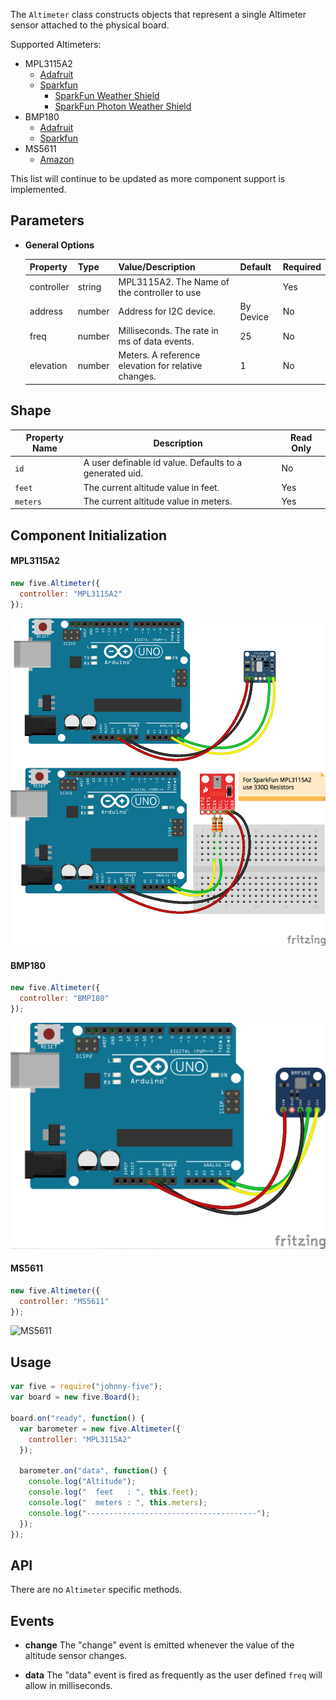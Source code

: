 The `Altimeter` class constructs objects that represent a single Altimeter sensor attached to the physical board.

Supported Altimeters:

- MPL3115A2
  - [Adafruit](https://www.adafruit.com/products/1893?utm_source=j5)
  - [Sparkfun](https://www.sparkfun.com/products/11084?utm_source=j5)
    - [SparkFun Weather Shield](https://www.sparkfun.com/products/12081?utm_source=j5)
    - [SparkFun Photon Weather Shield](https://www.sparkfun.com/products/13630?utm_source=j5)
- BMP180
  - [Adafruit](https://www.adafruit.com/products/1603?utm_source=j5)
  - [Sparkfun](https://www.sparkfun.com/products/11824?utm_source=j5)
- MS5611
  - [Amazon](http://www.amazon.com/MS5611-High-resolution-Atmospheric-Pressure-Module/dp/B00F4P6LKE?utm_source=j5)

This list will continue to be updated as more component support is implemented.

## Parameters

- **General Options**
  <span class="abbreviate-table">

  | Property | Type   | Value/Description                       | Default  | Required |
  |---------------|--------|--------------------------------------------|-----------------------------------|----------|
  | controller    | string | MPL3115A2. The Name of the controller to use |  | Yes       |
  | address    | number | Address for I2C device. |  By Device | No       |
  | freq | number | Milliseconds. The rate in ms of data events. | 25 | No |
  | elevation | number | Meters. A reference elevation for relative changes. | 1 | No |
  </span>

## Shape

| Property Name | Description | Read Only |
|---------------| ----------- | ----------|
| `id` | A user definable id value. Defaults to a generated uid. | No |
| `feet` | The current altitude value in feet. | Yes |
| `meters` | The current altitude value in meters. | Yes |

## Component Initialization




#### MPL3115A2
```js
new five.Altimeter({
  controller: "MPL3115A2"
});
```

![MPL3115A2](https://github.com/rwaldron/johnny-five/raw/master/docs/breadboard/barometer-mpl3115a2.png)

#### BMP180
```js
new five.Altimeter({
  controller: "BMP180"
});
```

![BMP180](https://github.com/rwaldron/johnny-five/raw/master/docs/breadboard/multi-bmp180.png)

#### MS5611
```js
new five.Altimeter({
  controller: "MS5611"
});
```

![MS5611](https://github.com/rwaldron/johnny-five/raw/master/docs/breadboard/multi-MS5611.png)

## Usage

```js
var five = require("johnny-five");
var board = new five.Board();

board.on("ready", function() {
  var barometer = new five.Altimeter({
    controller: "MPL3115A2"
  });

  barometer.on("data", function() {
    console.log("Altitude");
    console.log("  feet   : ", this.feet);
    console.log("  meters : ", this.meters);
    console.log("--------------------------------------");
  });
});
```

## API

There are no `Altimeter` specific methods.

## Events

- **change** The "change" event is emitted whenever the value of the altitude sensor changes.

- **data** The "data" event is fired as frequently as the user defined `freq` will allow in milliseconds.
